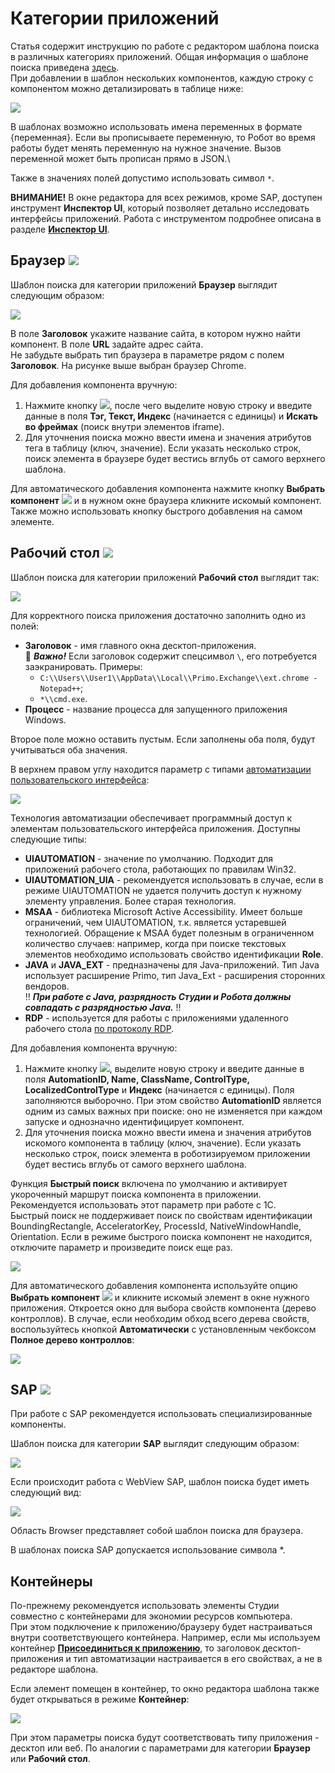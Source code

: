 # Категории приложений

Статья содержит инструкцию по работе с редактором шаблона поиска в различных категориях приложений. Общая информация о шаблоне поиска приведена [здесь](https://docs.primo-rpa.ru/primo-rpa/primo-studio/process/searchpatterns).\
При добавлении в шаблон нескольких компонентов, каждую строку с компонентом можно детализировать в таблице ниже:

![](<../../../.gitbook/assets/Шаблон. Таблицы.png>) 

В шаблонах возможно использовать имена переменных в формате {переменная}. Если вы прописываете переменную, то Робот во время работы будет менять переменную на нужное значение. Вызов переменной может быть прописан прямо в JSON.\

Также в значениях полей допустимо использовать символ `*`.

**ВНИМАНИЕ!** В окне редактора для всех режимов, кроме SAP, доступен инструмент **Инспектор UI**, который позволяет детально исследовать интерфейсы приложений. Работа с инструментом подробнее описана в разделе [**Инспектор UI**](https://docs.primo-rpa.ru/primo-rpa/primo-studio/instrumenty/uiexplorer). 

## Браузер ![](<../../../.gitbook/assets/Категория. Браузер.png>)

Шаблон поиска для категории приложений **Браузер** выглядит следующим образом:

![](<../../../.gitbook/assets/image (562).png>)

В поле **Заголовок** укажите название сайта, в котором нужно найти компонент. В поле **URL** задайте адрес сайта.\
Не забудьте выбрать тип браузера в параметре рядом с полем **Заголовок**. На рисунке выше выбран браузер Chrome.

Для добавления компонента вручную:
1. Нажмите кнопку ![](<../../../.gitbook/assets/12 (2) (3) (1) (1) (1).png>), после чего выделите новую строку и введите данные в поля **Тэг, Текст, Индекс** (начинается с единицы) и **Искать во фреймах** (поиск внутри элементов iframe). 
2. Для уточнения поиска можно ввести имена и значения атрибутов тега в таблицу (ключ, значение). Если указать несколько строк, поиск элемента в браузере будет вестись вглубь от самого верхнего шаблона.

Для автоматического добавления компонента нажмите кнопку **Выбрать компонент** ![](<../../../.gitbook/assets/14 (1) (2) (1) (1) (2) (2).png>) и в нужном окне браузера кликните искомый компонент. Также можно использовать кнопку быстрого добавления на самом элементе.


## Рабочий стол ![](<../../../.gitbook/assets/Категория. Десктоп.png>)

Шаблон поиска для категории приложений **Рабочий стол** выглядит так:

![](<../../../.gitbook/assets/image (942).png>)

Для корректного поиска приложения достаточно заполнить одно из полей:
* **Заголовок** - имя главного окна десктоп-приложения.\
  :small_orange_diamond: ***Важно!*** Если заголовок содержит спецсимвол `\`, его потребуется заэкранировать. Примеры:
     * `С:\\Users\\User1\\AppData\\Local\\Primo.Exchange\\ext.chrome - Notepad++`;
     * `*\\cmd.exe`.
* **Процесс** - название процесса для запущенного приложения Windows. 

Второе поле можно оставить пустым. Если заполнены оба поля, будут учитываться оба значения.

В верхнем правом углу находится параметр с типами [автоматизации пользовательского интерфейса](https://learn.microsoft.com/ru-ru/dotnet/framework/ui-automation/ui-automation-overview):

![](<../../../.gitbook/assets/Редактор. Типы автоматизации.png>)

Технология автоматизации обеспечивает программный доступ к элементам пользовательского интерфейса приложения. Доступны следующие типы:

* **UIAUTOMATION** - значение по умолчанию. Подходит для приложений рабочего стола, работающих по правилам Win32. 
* **UIAUTOMATION_UIA** - рекомендуется использовать в случае, если в режиме UIAUTOMATION не удается получить доступ к нужному элементу управления. Более старая технология.
* **MSAA** - библиотека Microsoft Active Accessibility. Имеет больше ограничений, чем UIAUTOMATION, т.к. является устаревшей технологией. Обращение к MSAA будет полезным в ограниченном количество случаев: например, когда при поиске текстовых элементов необходимо использовать свойство идентификации **Role**. 
* **JAVA** и **JAVA_EXT** - предназначены для Java-приложений. Тип Java использует расширение Primo, тип Java_Ext - расширения сторонних вендоров.\
  :bangbang: ***При работе с Java, разрядность Студии и Робота должны совпадать с разрядностью Java.*** :bangbang:
* **RDP** - используется для работы с приложениями удаленного рабочего стола [по протоколу RDP](https://docs.primo-rpa.ru/primo-rpa/primo-studio/instrumenty/rdp). 

Для добавления компонента вручную:
1. Нажмите кнопку ![](<../../../.gitbook/assets/12 (2) (3) (1) (1) (2) (2).png>), выделите новую строку и введите данные в поля **AutomationID, Name, ClassName, ControlType, LocalizedControlType** и **Индекс** (начинается с единицы). Поля заполняются выборочно. При этом свойство **AutomationID** является одним из самых важных при поиске: оно не изменяется при каждом запуске и однозначно идентифицирует компонент.
2. Для уточнения поиска можно ввести имена и значения атрибутов искомого компонента в таблицу (ключ, значение). Если указать несколько строк, поиск элемента в роботизируемом приложении будет вестись вглубь от самого верхнего шаблона.

Функция **Быстрый поиск** включена по умолчанию и активирует укороченный маршрут поиска компонента в приложении. Рекомендуется использовать этот параметр при работе с 1С.\
Быстрый поиск не поддерживает поиск по свойствам идентификации BoundingRectangle, AcceleratorKey, ProcessId, NativeWindowHandle, Orientation.
Если в режиме быстрого поиска компонент не находится, отключите параметр и произведите поиск еще раз. 

![](<../../../.gitbook/assets/Быстрый поиск, шаблон.png>) 

Для автоматического добавления компонента используйте опцию **Выбрать компонент** ![](<../../../.gitbook/assets/14 (1) (2) (1) (1) (2).png>) и кликните искомый элемент в окне нужного приложения. Откроется окно для выбора свойств компонента (дерево контроллов). В случае, если необходим обход всего дерева свойств, воспользуйтесь кнопкой **Автоматически** с установленным чекбоксом **Полное дерево контроллов**:

![](<../../../.gitbook/assets/Дерево контроллов. Автопоиск.png>)

## SAP ![](<../../../.gitbook/assets/Категория. SAP.png>)

При работе с SAP рекомендуется использовать специализированные компоненты.

Шаблон поиска для категории **SAP** выглядит следующим образом:

![](<../../../.gitbook/assets/image (551).png>)

Если происходит работа с WebView SAP, шаблон поиска будет иметь следующий вид:

![](<../../../.gitbook/assets/image (465).png>)

Область Browser представляет собой шаблон поиска для браузера.

В шаблонах поиска SAP допускается использование символа \*.

## Контейнеры

По-прежнему рекомендуется использовать элементы Студии совместно с контейнерами для экономии ресурсов компьютера.\
При этом подключение к приложению/браузеру будет настраиваться внутри соответствующего контейнера. Например, если мы используем контейнер [**Присоединиться к приложению**](https://docs.primo-rpa.ru/primo-rpa/g_elements/osnovnye-elementy/els_desktop/el_desktop_attach), то заголовок десктоп-приложения и тип автоматизации настраивается в его свойствах, а не в редакторе шаблона. 

Если элемент помещен в контейнер, то окно редактора шаблона также будет открываться в режиме **Контейнер**:

![](<../../../.gitbook/assets/Шаблон поиска. Выбор контейнера.png>)

При этом параметры поиска будут соответствовать типу приложения - десктоп или веб. По аналогии с параметрами для категории **Браузер** или **Рабочий стол**.


